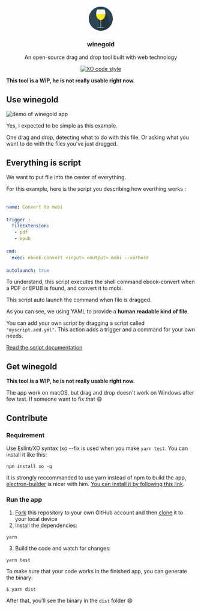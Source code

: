 <p align="center">
  <img src="icon/logo.svg" height="64">
  <h3 align="center">winegold</h3>
  <p align="center">An open-source drag and drop tool built with web technology<p>
  <p align="center"><a href="https://github.com/sindresorhus/xo"><img src="https://img.shields.io/badge/code_style-XO-5ed9c7.svg" alt="XO code style"></a></p>
</p>

**This tool is a WIP, he is not really usable right now.**

## Use winegold

![demo of winegold app](test/demo.gif)

Yes, I expected to be simple as this example.

One drag and drop, detecting what to do with this file. Or asking what you want to do with the files you've just dragged.

## Everything is script

We want to put file into the center of everything. 

For this example, here is the script you describing how everthing works :

```yaml

name: Convert to mobi

trigger :
  fileExtension:
   - pdf
   - epub

cmd:
  exec: ebook-convert <input> <output>.mobi --verbose

autolaunch: true

```

To understand, this script executes the shell command ebook-convert when a PDF or EPUB is found, and convert it to mobi.

This script auto launch the command when file is dragged.

As you can see, we using YAML to provide a **human readable  kind of file**.

You can add your own script by dragging a script called `"myscript.add.yml"`. This action adds a trigger and a command for your own needs.

[Read the script documentation](docs/script.md)

## Get winegold

**This tool is a WIP, he is not really usable right now.**

The app work on macOS, but drag and drop doesn't work on Windows after few test. If someone want to fix that :smile:


## Contribute

### Requirement

Use Eslint/XO syntax (xo --fix is used when you make `yarn test`. You can install it like this:

```
npm install xo -g
```

It is strongly reccommanded to use yarn instead of npm to build the app, [electron-builder](https://github.com/electron-userland/electron-builder) is nicer with him. [You can install it by following this link](https://yarnpkg.com/lang/en/docs/install/).


### Run the app
1. [Fork](https://help.github.com/articles/fork-a-repo/) this repository to your own GitHub account and then [clone](https://help.github.com/articles/cloning-a-repository/) it to your local device
2. Install the dependencies: 

```
yarn 
```
3. Build the code and watch for changes: 

```
yarn test
```
To make sure that your code works in the finished app, you can generate the binary:

```
$ yarn dist
```

After that, you'll see the binary in the `dist` folder :smile:


